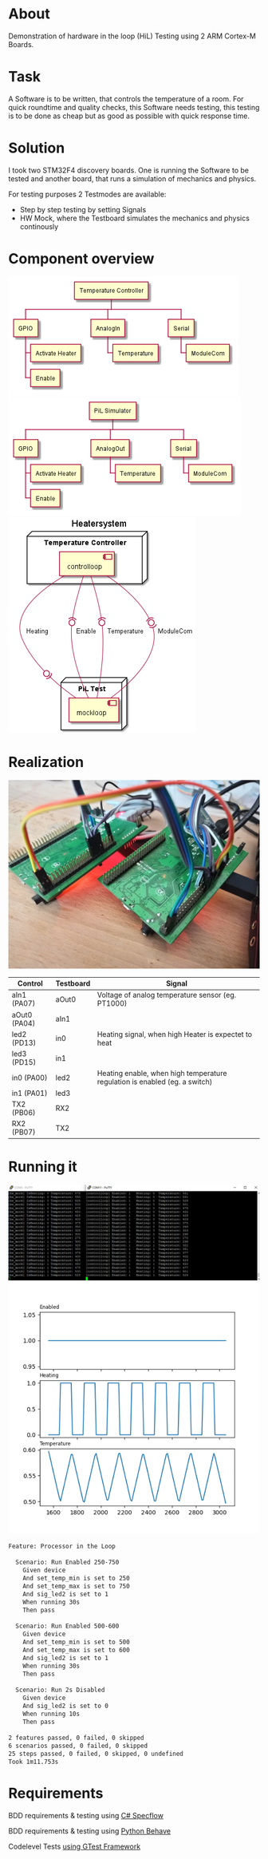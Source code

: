 
# About
Demonstration of hardware in the loop (HiL) Testing using 2 ARM Cortex-M Boards.

# Task
A Software is to be written, that controls the temperature of a room.
For quick roundtime and quality checks, this Software needs testing, this testing is to be done as cheap but as good as possible with quick response time.

# Solution
I took two STM32F4 discovery boards. One is running the Software to be tested and another board, that runs a simulation of mechanics and physics.

For testing purposes 2 Testmodes are available:
- Step by step testing by setting Signals
- HW Mock, where the Testboard simulates the mechanics and physics continously

# Component overview
![Connections Temperature Controller](./doc/Connections_Temperature_Controller.png)
![Connections PiL Simulator](./doc/Connections_PiL_Simulator.png)
![Conn](./doc/Heatersystem.png)


# Realization
![Photo of Control and Tesboard](./doc/wireing.jpeg)


| Control      | Testboard | Signal |
|--------------|-----------|-----------------------------------------------------------------|
| aIn1 (PA07)	 | aOut0     | Voltage of analog temperature sensor (eg. PT1000)               |
| aOut0	(PA04) | aIn1      |                                                                 |
| led2 (PD13)	 | in0       | Heating signal, when high Heater is expectet to heat            |
| led3 (PD15)  | in1       |                                                                 |
| in0	(PA00)   | led2      | Heating enable, when high temperature regulation is enabled (eg. a switch)|
| in1	(PA01)   | led3      |          |
| TX2 (PB06)   | RX2       |          |
| RX2 (PB07)   | TX2       |          |

# Running it
![Product Name Screen Shot](./doc/hil_running.jpg)
![PiL Measurement plot](./doc/Processor_in_the_Loop__Run_Enabled_500-600.png)


```
Feature: Processor in the Loop

  Scenario: Run Enabled 250-750 
    Given device
    And set_temp_min is set to 250
    And set_temp_max is set to 750
    And sig_led2 is set to 1      
    When running 30s
    Then pass

  Scenario: Run Enabled 500-600 
    Given device
    And set_temp_min is set to 500
    And set_temp_max is set to 600
    And sig_led2 is set to 1
    When running 30s
    Then pass

  Scenario: Run 2s Disabled 
    Given device
    And sig_led2 is set to 0
    When running 10s
    Then pass
    
2 features passed, 0 failed, 0 skipped
6 scenarios passed, 0 failed, 0 skipped
25 steps passed, 0 failed, 0 skipped, 0 undefined
Took 1m11.753s
```

# Requirements
BDD requirements & testing using [C# Specflow](https://gitlab.com/dominik.gausa/csharp_bdd/-/blob/master/Features/embedded.feature)

BDD requirements & testing using [Python Behave](
https://gitlab.com/dominik.gausa/zephyr-os-multiboard/-/blob/master/features/PiL.feature)

Codelevel Tests [using GTest Framework](https://gitlab.com/dominik.gausa/zephyr-os-multiboard/-/blob/master/proj/lib/tests/main.cpp)